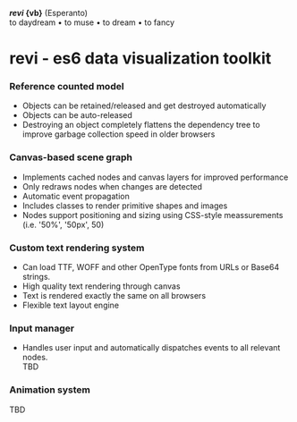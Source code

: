 **_revi_ {vb}** (Esperanto)  
to daydream • to muse • to dream • to fancy  
  
# revi - es6 data visualization toolkit
### Reference counted model
- Objects can be retained/released and get destroyed automatically
- Objects can be auto-released
- Destroying an object completely flattens the dependency tree to improve garbage collection speed in older browsers

### Canvas-based scene graph
- Implements cached nodes and canvas layers for improved performance
- Only redraws nodes when changes are detected
- Automatic event propagation
- Includes classes to render primitive shapes and images
- Nodes support positioning and sizing using CSS-style meassurements (i.e. '50%', '50px', 50)

### Custom text rendering system
- Can load TTF, WOFF and other OpenType fonts from URLs or Base64 strings.
- High quality text rendering through canvas
- Text is rendered exactly the same on all browsers
- Flexible text layout engine

### Input manager
- Handles user input and automatically dispatches events to all relevant nodes.  
TBD  

### Animation system
TBD  


